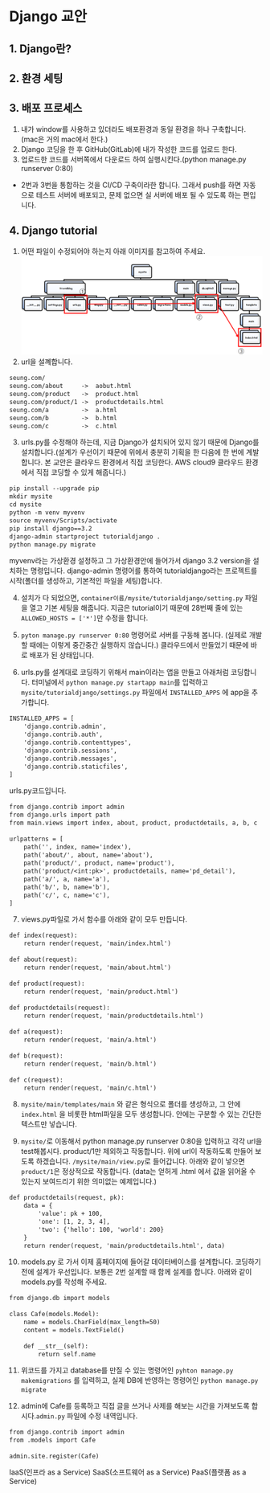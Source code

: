 # Django 교안
## 1. Django란?
## 2. 환경 세팅
## 3. 배포 프로세스
1. 내가 window를 사용하고 있더라도 배포환경과 동일 환경을 하나 구축합니다. (mac은 거의 mac에서 한다.)
2. Django 코딩을 한 후 GitHub(GitLab)에 내가 작성한 코드를 업로드 한다.
3. 업로드한 코드를 서버쪽에서 다운로드 하여 실행시킨다.(python manage.py runserver 0:80)
* 2번과 3번을 통합하는 것을 CI/CD 구축이라한 합니다. 그래서 push를 하면 자동으로 테스트 서버에 배포되고, 문제 없으면 실 서버에 배포 될 수 있도록 하는 편입니다.
## 4. Django tutorial
1. 어떤 파일이 수정되어야 하는지 아래 이미지를 참고하여 주세요.
![](./Django%20tutorial.png)
2. url을 설꼐합니다.
```
seung.com/
seung.com/about     ->  aobut.html
seung.com/product   ->  product.html
seung.com/product/1 ->  productdetails.html
seung.com/a         ->  a.html
seung.com/b         ->  b.html
seung.com/c         ->  c.html

```

3. urls.py를 수정해야 하는데, 지금 Django가 설치되어 있지 않기 때문에 Django를 설치합니다.(설계가 우선이기 때문에 위에서 충분히 기획을 한 다음에 한 번에 계발합니다. 본 교안은 클라우드 환경에서 직접 코딩한다. AWS cloud9 클라우드 환경에서 직접 코딩할 수 있게 해줍니다.)
```
pip install --upgrade pip
mkdir mysite
cd mysite
python -m venv myvenv
source myvenv/Scripts/activate
pip install django==3.2
django-admin startproject tutorialdjango .
python manage.py migrate
```

myvenv라는 가상환경 설정하고 그 가상환경안에 들어가서 django 3.2 version을 설치하는 명령입니다.
django-admin 명령어를 통하여 tutorialdjango라는 프로젝트를 시작(폴더를 생성하고, 기본적인 파일을 세팅)합니다.

4. 설치가 다 되었으면, `container이름/mysite/tutorialdjango/setting.py` 파일을 열고 기본 세팅을 해줍니다. 지금은 tutorial이기 때문에 28번째 줄에 있는 `ALLOWED_HOSTS = ['*']`만 수정을 합니다.

5. `pyton manage.py runserver 0:80` 명령어로 서버를 구동해 봅니다. (실제로 개발할 때에는 이렇게 중간중간 실행하지 않습니다.) 클라우드에서 만들었기 때문에 바로 배포가 된 상태입니다.

6. urls.py를 설계대로 코딩하기 위해서 main이라는 앱을 만들고 아래처럼 코딩합니다. 터미널에서 `python manage.py startapp main`를 입력하고 `mysite/tutorialdjango/settings.py` 파일에서 `INSTALLED_APPS` 에 app을 추가합니다.
```
INSTALLED_APPS = [
    'django.contrib.admin',
    'django.contrib.auth',
    'django.contrib.contenttypes',
    'django.contrib.sessions',
    'django.contrib.messages',
    'django.contrib.staticfiles',
]
```

urls.py코드입니다.
```
from django.contrib import admin
from django.urls import path
from main.views import index, about, product, productdetails, a, b, c

urlpatterns = [
    path('', index, name='index'),
    path('about/', about, name='about'),
    path('product/', product, name='product'),
    path('product/<int:pk>', productdetails, name='pd_detail'),
    path('a/', a, name='a'),
    path('b/', b, name='b'),
    path('c/', c, name='c'),
]

```

7. views.py파일로 가서 함수를 아래와 같이 모두 만듭니다.
```
def index(request):
    return render(request, 'main/index.html')

def about(request):
    return render(request, 'main/about.html')

def product(request):
    return render(request, 'main/product.html')

def productdetails(request):
    return render(request, 'main/productdetails.html')

def a(request):
    return render(request, 'main/a.html')

def b(request):
    return render(request, 'main/b.html')

def c(request):
    return render(request, 'main/c.html')
```

8. `mysite/main/templates/main` 와 같은 형식으로 폴더를 생성하고, 그 안에 `index.html` 을 비롯한 html파일을 모두 생성합니다. 안에는 구분할 수 있는 간단한 텍스트만 넣습니다.

9. `mysite/`로 이동해서 python manage.py runserver 0:80을 입력하고 각각 url을 test해봅시다. product/1만 제외하고 작동합니다. 위에 url이 작동하도록 만들어 보도록 하겠습니다. `/mysite/main/view.py`로 들어갑니다. 아래와 같이 넣으면 `product/1`은 정상적으로 작동합니다. (data는 얻허게 .html 에서 값을 읽어올 수 있는지 보여드리기 위한 의미없는 예제입니다.)
```
def productdetails(request, pk):
    data = {
        'value': pk + 100,
        'one': [1, 2, 3, 4],
        'two': {'hello': 100, 'world': 200}
    }
    return render(request, 'main/productdetails.html', data)
```

10. models.py 로 가서 이제 홈페이지에 들어갈 데이터베이스를 설계합니다. 코딩하기 전에 설계가 우선입니다. 보통은 2번 설계할 때 함께 설계를 합니다. 아래와 같이 models.py를 작성해 주세요.
```
from django.db import models

class Cafe(models.Model):
    name = models.CharField(max_length=50)
    content = models.TextField()
    
    def __str__(self):
        return self.name
```

11. 위코드를 가지고 database를 만질 수 있는 명령어인 `pyhton manage.py makemigrations` 를 입력하고, 실제 DB에 반영하는 명령어인 `python manage.py migrate`

12. admin에 Cafe를 등록하고 직접 글을 쓰거나 사제를 해보는 시간을 가져보도록 합시다.`admin.py` 파일에 수정 내역입니다.
```
from django.contrib import admin
from .models import Cafe

admin.site.register(Cafe)
```

IaaS(인프라 as a Service)
SaaS(소프트웨어 as a Service)
PaaS(플랫폼 as a Service)